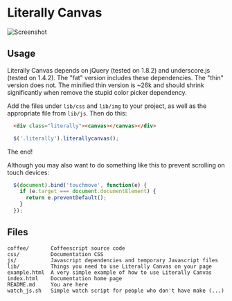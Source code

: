 Literally Canvas
================

![Screenshot](http://steveasleep.com/literallycanvas/img/screenshot.png)

Usage
-----

Literally Canvas depends on jQuery (tested on 1.8.2) and underscore.js (tested
on 1.4.2). The "fat" version includes these dependencies. The "thin" version
does not. The minified thin version is ~26k and should shrink significantly
when remove the stupid color picker dependency.

Add the files under `lib/css` and `lib/img` to your project, as well as the
appropriate file from `lib/js`. Then do this:

```html
  <div class="literally"><canvas></canvas></div>
```

```javascript
  $('.literally').literallycanvas();
```

The end!

Although you may also want to do something like this to prevent scrolling on
touch devices:

```javascript
  $(document).bind('touchmove', function(e) {
    if (e.target === document.documentElement) {
      return e.preventDefault();
    }
  });
```

Files
-----

```
coffee/       Coffeescript source code
css/          Documentation CSS
js/           Javascript dependencies and temporary Javascript files
lib/          Things you need to use Literally Canvas on your page
example.html  A very simple example of how to use Literally Canvas
index.html    Documentation home page
README.md     You are here
watch_js.sh   Simple watch script for people who don't have make (...)
```
